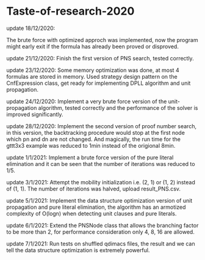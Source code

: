 # Taste-of-research-2020

update 18/12/2020:

The brute force with optimized approch was implemented, now the program might early exit if the formula has already been 
proved or disproved.

update 21/12/2020:
Finish the first version of PNS search, tested correctly.

update 23/12/2020:
Some memory optimization was done, at most 4 formulas are stored in memory. Used strategy design pattern on the CnfExpression class,
get ready for implementing DPLL algorithm and unit propagation.

update 24/12/2020:
Implement a very brute force version of the unit-propagation algorithm, tested correctly and the performance of the solver is improved
significantly. 

update 28/12/2020:
Implement the second version of proof number search, in this version, the backtracking procedure would stop at the first node which
pn and dn are not changed. And magically, the run time for the gttt3x3 example was reduced to 1min instead of the origional 8min.

update 1/1/2021:
Implement a brute force version of the pure literal elimination and it can be seen that the number of iterations was reduced to 1/5.

update 3/1/2021:
Attempt the mobility initialization i.e. (2, 1) or (1, 2) instead of (1, 1). The number of iterations was halved, upload result_PNS.csv.

update 5/1/2021:
Implement the data structure optimization version of unit propagation and pure literal elimination, the algorithm has an 
armotized complexity of O(logn) when detecting unit clauses and pure literals.

update 6/1/2021:
Extend the PNSNode class that allows the branching factor to be more than 2, for performance consideration only 4, 8, 16 are allowed.

update 7/1/2021:
Run tests on shuffled qdimacs files, the result and we can tell the data structure optimization is extremely powerful.

